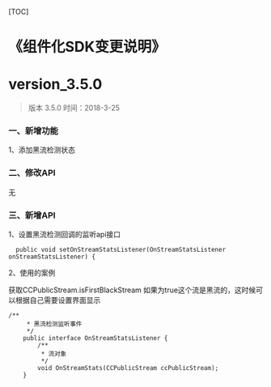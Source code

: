 

[TOC]

# 《组件化SDK变更说明》
# version_3.5.0
> 版本 3.5.0   时间：2018-3-25

### 一、新增功能
1、添加黑流检测状态

### 二、修改API
无

### 三、新增API

1、设置黑流检测回调的监听api接口

```
  public void setOnStreamStatsListener(OnStreamStatsListener onStreamStatsListener) {
```

2、使用的案例

获取CCPublicStream.isFirstBlackStream 如果为true这个流是黑流的，这时候可以根据自己需要设置界面显示

```
/**
     * 黑流检测监听事件
     */
    public interface OnStreamStatsListener {
        /**
         * 流对象
         */
        void OnStreamStats(CCPublicStream ccPublicStream);
    }
```



